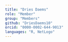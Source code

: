 ```yaml
---
title: "Dries Daems"
role: "Member"
group: "Members"
github: "DriesDaems10"
orcid: "0000-0002-644-9013"
languages: "R, NetLogo"
---
```

